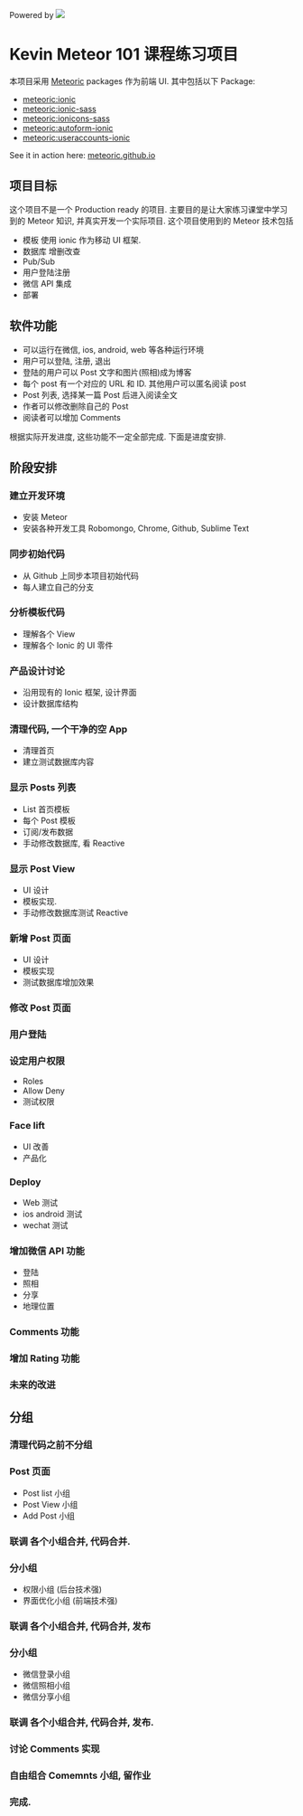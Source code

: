  Powered by 
 ![](http://f.cl.ly/items/391y4708420P0H001k1G/meteoric.png)

# Kevin Meteor 101 课程练习项目

本项目采用 [Meteoric](https://github.com/meteoric) packages 作为前端 UI. 其中包括以下 Package:

- [meteoric:ionic](https://github.com/meteoric/meteor-ionic)
- [meteoric:ionic-sass](https://github.com/meteoric/ionic-sass)
- [meteoric:ionicons-sass](https://github.com/meteoric/ionicons-sass)
- [meteoric:autoform-ionic](https://github.com/meteoric/autoform-ionic)
- [meteoric:useraccounts-ionic](https://github.com/meteoric/useraccounts-ionic)

See it in action here: [meteoric.github.io](http://meteoric.github.io)

## 项目目标
这个项目不是一个 Production ready 的项目. 主要目的是让大家练习课堂中学习到的 Meteor 知识, 并真实开发一个实际项目. 
这个项目使用到的 Meteor 技术包括
- 模板 使用 ionic 作为移动 UI 框架.
- 数据库 增删改查
- Pub/Sub
- 用户登陆注册
- 微信 API 集成
- 部署

## 软件功能
- 可以运行在微信, ios, android, web 等各种运行环境
- 用户可以登陆, 注册, 退出
- 登陆的用户可以 Post 文字和图片(照相)成为博客
- 每个 post 有一个对应的 URL 和 ID. 其他用户可以匿名阅读 post
- Post 列表, 选择某一篇 Post 后进入阅读全文
- 作者可以修改删除自己的 Post
- 阅读者可以增加 Comments

根据实际开发进度, 这些功能不一定全部完成. 下面是进度安排.

## 阶段安排
### 建立开发环境
- 安装 Meteor
- 安装各种开发工具 Robomongo, Chrome, Github, Sublime Text

### 同步初始代码
- 从 Github 上同步本项目初始代码
- 每人建立自己的分支

### 分析模板代码
- 理解各个 View
- 理解各个 Ionic 的 UI 零件

### 产品设计讨论
- 沿用现有的 Ionic 框架, 设计界面
- 设计数据库结构

### 清理代码, 一个干净的空 App
- 清理首页
- 建立测试数据库内容

### 显示 Posts 列表
- List 首页模板
- 每个 Post 模板
- 订阅/发布数据
- 手动修改数据库, 看 Reactive

### 显示 Post View
- UI 设计
- 模板实现.
- 手动修改数据库测试 Reactive

### 新增 Post 页面
- UI 设计
- 模板实现
- 测试数据库增加效果

### 修改 Post 页面

### 用户登陆

### 设定用户权限
- Roles
- Allow Deny
- 测试权限

###  Face lift
- UI 改善
- 产品化

### Deploy
- Web 测试
- ios android 测试
- wechat 测试

### 增加微信 API 功能
- 登陆
- 照相
- 分享
- 地理位置

### Comments 功能

### 增加 Rating 功能

### 未来的改进

## 分组

### 清理代码之前不分组

### Post 页面
- Post list 小组
- Post View 小组
- Add Post 小组

### 联调 各个小组合并, 代码合并.

### 分小组
- 权限小组  (后台技术强)
- 界面优化小组  (前端技术强)

### 联调 各个小组合并, 代码合并, 发布

### 分小组
- 微信登录小组
- 微信照相小组
- 微信分享小组

### 联调 各个小组合并, 代码合并, 发布.

### 讨论 Comments 实现

### 自由组合 Comemnts 小组, 留作业

### 完成.


